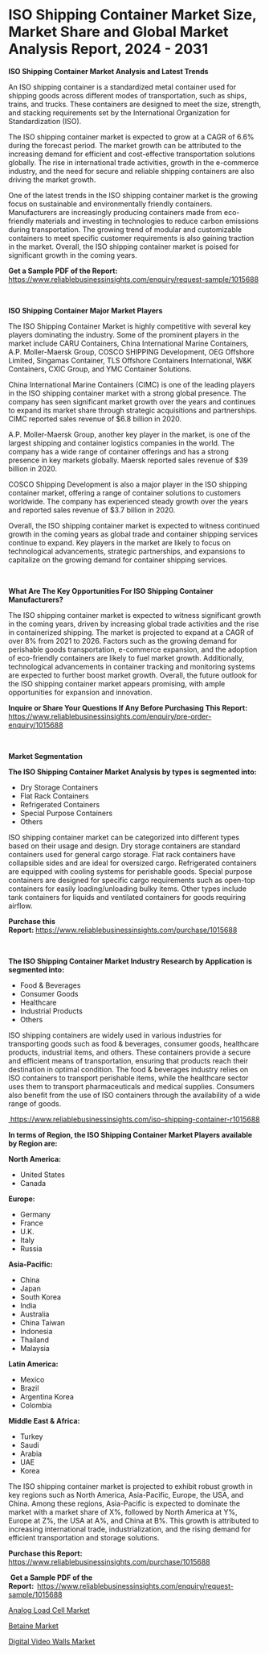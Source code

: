 <p><h1>ISO Shipping Container Market Size, Market Share and Global Market Analysis Report, 2024 - 2031</h1></p><p><strong>ISO Shipping Container Market Analysis and Latest Trends</strong></p>
<p><p>An ISO shipping container is a standardized metal container used for shipping goods across different modes of transportation, such as ships, trains, and trucks. These containers are designed to meet the size, strength, and stacking requirements set by the International Organization for Standardization (ISO).</p><p>The ISO shipping container market is expected to grow at a CAGR of 6.6% during the forecast period. The market growth can be attributed to the increasing demand for efficient and cost-effective transportation solutions globally. The rise in international trade activities, growth in the e-commerce industry, and the need for secure and reliable shipping containers are also driving the market growth.</p><p>One of the latest trends in the ISO shipping container market is the growing focus on sustainable and environmentally friendly containers. Manufacturers are increasingly producing containers made from eco-friendly materials and investing in technologies to reduce carbon emissions during transportation. The growing trend of modular and customizable containers to meet specific customer requirements is also gaining traction in the market. Overall, the ISO shipping container market is poised for significant growth in the coming years.</p></p>
<p><strong>Get a Sample PDF of the Report:&nbsp;</strong> <a href="https://www.reliablebusinessinsights.com/enquiry/request-sample/1015688">https://www.reliablebusinessinsights.com/enquiry/request-sample/1015688</a></p>
<p>&nbsp;</p>
<p><strong>ISO Shipping Container Major Market Players</strong></p>
<p><p>The ISO Shipping Container Market is highly competitive with several key players dominating the industry. Some of the prominent players in the market include CARU Containers, China International Marine Containers, A.P. Moller-Maersk Group, COSCO SHIPPING Development, OEG Offshore Limited, Singamas Container, TLS Offshore Containers International, W&K Containers, CXIC Group, and YMC Container Solutions.</p><p>China International Marine Containers (CIMC) is one of the leading players in the ISO shipping container market with a strong global presence. The company has seen significant market growth over the years and continues to expand its market share through strategic acquisitions and partnerships. CIMC reported sales revenue of $6.8 billion in 2020.</p><p>A.P. Moller-Maersk Group, another key player in the market, is one of the largest shipping and container logistics companies in the world. The company has a wide range of container offerings and has a strong presence in key markets globally. Maersk reported sales revenue of $39 billion in 2020.</p><p>COSCO Shipping Development is also a major player in the ISO shipping container market, offering a range of container solutions to customers worldwide. The company has experienced steady growth over the years and reported sales revenue of $3.7 billion in 2020.</p><p>Overall, the ISO shipping container market is expected to witness continued growth in the coming years as global trade and container shipping services continue to expand. Key players in the market are likely to focus on technological advancements, strategic partnerships, and expansions to capitalize on the growing demand for container shipping services.</p></p>
<p>&nbsp;</p>
<p><strong>What Are The Key Opportunities For ISO Shipping Container Manufacturers?</strong></p>
<p><p>The ISO shipping container market is expected to witness significant growth in the coming years, driven by increasing global trade activities and the rise in containerized shipping. The market is projected to expand at a CAGR of over 8% from 2021 to 2026. Factors such as the growing demand for perishable goods transportation, e-commerce expansion, and the adoption of eco-friendly containers are likely to fuel market growth. Additionally, technological advancements in container tracking and monitoring systems are expected to further boost market growth. Overall, the future outlook for the ISO shipping container market appears promising, with ample opportunities for expansion and innovation.</p></p>
<p><strong>Inquire or Share Your Questions If Any Before Purchasing This Report:</strong> <a href="https://www.reliablebusinessinsights.com/enquiry/pre-order-enquiry/1015688">https://www.reliablebusinessinsights.com/enquiry/pre-order-enquiry/1015688</a></p>
<p>&nbsp;</p>
<p><strong>Market Segmentation</strong></p>
<p><strong>The ISO Shipping Container Market Analysis by types is segmented into:</strong></p>
<p><ul><li>Dry Storage Containers</li><li>Flat Rack Containers</li><li>Refrigerated Containers</li><li>Special Purpose Containers</li><li>Others</li></ul></p>
<p><p>ISO shipping container market can be categorized into different types based on their usage and design. Dry storage containers are standard containers used for general cargo storage. Flat rack containers have collapsible sides and are ideal for oversized cargo. Refrigerated containers are equipped with cooling systems for perishable goods. Special purpose containers are designed for specific cargo requirements such as open-top containers for easily loading/unloading bulky items. Other types include tank containers for liquids and ventilated containers for goods requiring airflow.</p></p>
<p><strong>Purchase this Report:&nbsp;</strong><a href="https://www.reliablebusinessinsights.com/purchase/1015688">https://www.reliablebusinessinsights.com/purchase/1015688</a></p>
<p>&nbsp;</p>
<p><strong>The ISO Shipping Container Market Industry Research by Application is segmented into:</strong></p>
<p><ul><li>Food & Beverages</li><li>Consumer Goods</li><li>Healthcare</li><li>Industrial Products</li><li>Others</li></ul></p>
<p><p>ISO shipping containers are widely used in various industries for transporting goods such as food & beverages, consumer goods, healthcare products, industrial items, and others. These containers provide a secure and efficient means of transportation, ensuring that products reach their destination in optimal condition. The food & beverages industry relies on ISO containers to transport perishable items, while the healthcare sector uses them to transport pharmaceuticals and medical supplies. Consumers also benefit from the use of ISO containers through the availability of a wide range of goods.</p></p>
<p><a href="https://www.reliablebusinessinsights.com/iso-shipping-container-r1015688">&nbsp;https://www.reliablebusinessinsights.com/iso-shipping-container-r1015688</a></p>
<p><strong>In terms of Region, the ISO Shipping Container Market Players available by Region are:</strong></p>
<p>
    <p> <strong> North America: </strong>
        <ul>
            <li>United States</li>
            <li>Canada</li>
        </ul>
        </p> 
    <p> <strong> Europe: </strong>
        <ul>
            <li>Germany</li>
            <li>France</li>
            <li>U.K.</li>
            <li>Italy</li>
            <li>Russia</li>
        </ul>
        </p> 
    <p> <strong> Asia-Pacific: </strong>
        <ul>
            <li>China</li>
            <li>Japan</li>
            <li>South Korea</li>
            <li>India</li>
            <li>Australia</li>
            <li>China Taiwan</li>
            <li>Indonesia</li>
            <li>Thailand</li>
            <li>Malaysia</li>
        </ul>
        </p> 
    <p> <strong> Latin America: </strong>
        <ul>
            <li>Mexico</li>
            <li>Brazil</li>
            <li>Argentina Korea</li>
            <li>Colombia</li>
        </ul>
        </p> 
    <p> <strong> Middle East & Africa: </strong>
        <ul>
            <li>Turkey</li>
            <li>Saudi</li>
            <li>Arabia</li>
            <li>UAE</li>
            <li>Korea</li>
        </ul>
    </p>
    </p>
<p><p>The ISO shipping container market is projected to exhibit robust growth in key regions such as North America, Asia-Pacific, Europe, the USA, and China. Among these regions, Asia-Pacific is expected to dominate the market with a market share of X%, followed by North America at Y%, Europe at Z%, the USA at A%, and China at B%. This growth is attributed to increasing international trade, industrialization, and the rising demand for efficient transportation and storage solutions.</p></p>
<p><strong>Purchase this Report: </strong><a href="https://www.reliablebusinessinsights.com/purchase/1015688">https://www.reliablebusinessinsights.com/purchase/1015688</a></p>
<p>&nbsp;<strong>Get a Sample PDF of the Report:&nbsp;&nbsp;</strong><a href="https://www.reliablebusinessinsights.com/enquiry/request-sample/1015688">https://www.reliablebusinessinsights.com/enquiry/request-sample/1015688</a></p>
<p><strong></strong></p>
<p><p><a href="https://www.linkedin.com/pulse/analog-load-cell-market-research-report-includes-analysis-f2xcf">Analog Load Cell Market</a></p><p><a href="https://www.linkedin.com/pulse/betaine-market-outlook-complete-industry-analysis-2024-2031-ez96f">Betaine Market</a></p><p><a href="https://www.linkedin.com/pulse/in-depth-analysis-global-digital-video-walls-market-scope-t213f">Digital Video Walls Market</a></p></p>
